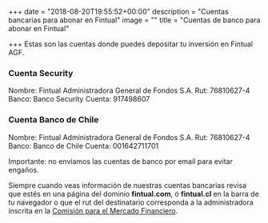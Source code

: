 +++
date = "2018-08-20T19:55:52+00:00"
description = "Cuentas bancarias para abonar en Fintual"
image = ""
title = "Cuentas de banco para abonar en Fintual"

+++
Estas son las cuentas donde puedes depositar tu inversión en Fintual AGF.

### Cuenta Security

Nombre: Fintual Administradora General de Fondos S.A.
Rut: 76810627-4
Banco: Banco Security
Cuenta: 917498607

### Cuenta Banco de Chile

Nombre: Fintual Administradora General de Fondos S.A.
Rut: 76810627-4
Banco: Banco de Chile
Cuenta: 001642711701

Importante: no enviamos las cuentas de banco por email para evitar engaños.

Siempre cuando veas información de nuestras cuentas bancarias revisa que estés en una página del dominio **fintual.com**, ó **fintual.cl** en la barra de tu navegador o que el rut del destinatario corresponda a la administradora inscrita en la [Comisión para el Mercado Financiero](http://www.cmfchile.cl/institucional/mercados/entidad.php?auth=&send=&mercado=V&rut=76810627&grupo=&tipoentidad=RGAGF&vig=VI&row=AAAwy2ACTAAAB4AAAP&control=svs&pestania=1).